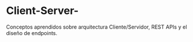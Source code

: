 # Client-Server-
Conceptos aprendidos sobre arquitectura Cliente/Servidor, REST APIs y el diseño de endpoints. 
